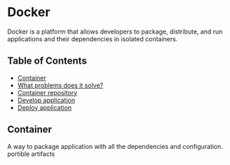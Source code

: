 # Docker  
Docker is a platform that allows developers to package, distribute, and run applications and their dependencies in isolated containers.
## Table of Contents

- [Container](#container)
- [What problems does it solve?](#what-problems-does-it-solve)
- [Container repository](#container-repository)
- [Develop application](#develop-application)
- [Deploy application](#deploy-application)

## Container
A way to package application with all the dependencies and configuration.  
portible artifacts
